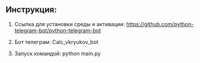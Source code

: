 ## Инструкция:

1. Ссылка для установки среды и активации: https://github.com/python-telegram-bot/python-telegram-bot

2. Бот телеграм: Calc_vkryukov_bot

3. Запуск командой: python main.py